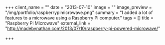 +++
client_name = ""
date = "2013-07-10"
image = ""
image_preview = "/img/portfolio/raspberrypimicrowave.png"
summary = "I added a lot of features to a microwave using a Raspberry Pi computer."
tags = []
title = "Raspberry Pi Microwave"
external_link = "http://madebynathan.com/2013/07/10/raspberry-pi-powered-microwave/"

+++


